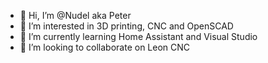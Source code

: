 - 👋 Hi, I’m @Nudel aka Peter
- 👀 I’m interested in 3D printing, CNC and OpenSCAD
- 🌱 I’m currently learning Home Assistant and Visual Studio
- 💞️ I’m looking to collaborate on Leon CNC

<!---
Nudel/Nudel is a ✨ special ✨ repository because its `README.md` (this file) appears on your GitHub profile.
You can click the Preview link to take a look at your changes.
--->
